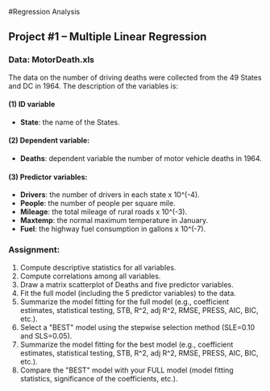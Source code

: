 #Regression Analysis

## Project #1 – Multiple Linear Regression

### Data: MotorDeath.xls

The data on the number of driving deaths were collected from the 49 States and DC in 1964. The description of the variables is:

#### (1) ID variable

- **State**: the name of the States.

#### (2) Dependent variable:

- **Deaths**: dependent variable the number of motor vehicle deaths in 1964.

#### (3) Predictor variables:

- **Drivers**: the number of drivers in each state x 10^(-4).
- **People**: the number of people per square mile.
- **Mileage**: the total mileage of rural roads x 10^(-3).
- **Maxtemp**: the normal maximum temperature in January.
- **Fuel**: the highway fuel consumption in gallons x 10^(-7).

### Assignment:

1. Compute descriptive statistics for all variables.
2. Compute correlations among all variables.
3. Draw a matrix scatterplot of Deaths and five predictor variables.
4. Fit the full model (including the 5 predictor variables) to the data.
5. Summarize the model fitting for the full model (e.g., coefficient estimates, statistical testing, STB, R^2, adj R^2, RMSE, PRESS, AIC, BIC, etc.).
6. Select a "BEST" model using the stepwise selection method (SLE=0.10 and SLS=0.05).
7. Summarize the model fitting for the best model (e.g., coefficient estimates, statistical testing, STB, R^2, adj R^2, RMSE, PRESS, AIC, BIC, etc.).
8. Compare the "BEST" model with your FULL model (model fitting statistics, significance of the coefficients, etc.).
